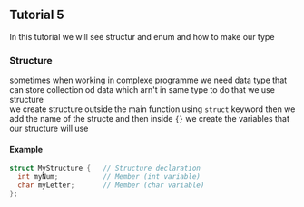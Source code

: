 ## Tutorial 5
In this tutorial we will see structur and enum and how to make our  type

### Structure
sometimes when working in complexe programme we need data type that can store collection od data which arn't in same type to do that we use structure  
we create structure outside the main function using `struct` keyword then we add the name of the structe and then inside `{}` we create the variables that our structure will use
#### Example
```C
struct MyStructure {   // Structure declaration
  int myNum;           // Member (int variable)
  char myLetter;       // Member (char variable)
};
```
